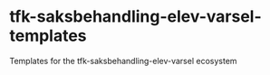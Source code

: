 # tfk-saksbehandling-elev-varsel-templates
Templates for the tfk-saksbehandling-elev-varsel ecosystem

